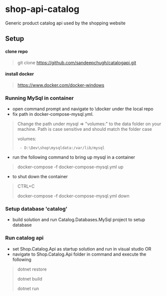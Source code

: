 # shop-api-catalog
Generic product catalog api used by the shopping website

## Setup

#### clone repo 
> git clone https://github.com/sandeepchugh/catalogapi.git

#### install docker
> https://www.docker.com/docker-windows

### Running MySql in container

- open command prompt and navigate to \docker under the local repo
- fix path in docker-compose-mysql.yml. 
> Change the path under mysql => "volumes:" to the data folder on your machine. Path is case sensitive and should match the folder case 
>
>    volumes:
>
>      - D:\Dev\shop\mysqldata:/var/lib/mysql

- run the following command to bring up mysql in a container
> docker-compose -f docker-compose-mysql.yml up
- to shut down the container 
> CTRL+C
> 
>  docker-compose -f docker-compose-mysql.yml down

### Setup database 'catalog'

- build solution and run Catalog.Databases.MySql project to setup database

### Run catalog api

- set Shop.Catalog.Api as startup solution and run in visual studio
OR
- navigate to Shop.Catalog.Api folder in command and execute the following
> dotnet restore
> 
> dotnet build
> 
> dotnet run
